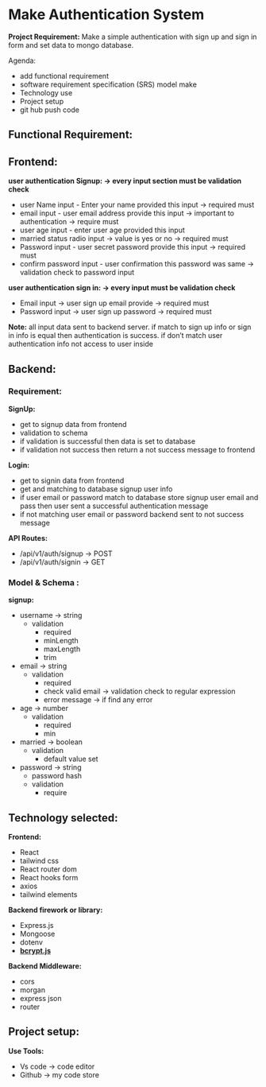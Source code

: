 # Make Authentication System
**Project Requirement:** Make a simple authentication with sign up and sign in form and set data to mongo database.

Agenda: 

- add functional requirement
- software requirement specification (SRS) model make
- Technology use
- Project setup
- git hub push code

## **Functional Requirement:**

## **Frontend:**

**user authentication Signup:  → every input section must be validation check**

- user Name input - Enter your name provided this input → required must
- email input - user email address provide this input → important to authentication → require must
- user age input - enter user age provided this input
- married status radio input →  value is yes or no → required must
- Password input - user secret password provide this input → required must
- confirm password input - user confirmation this password was same → validation check to password input

**user authentication sign in: → every input must be validation check**

- Email input → user sign up email provide → required must
- Password input → user sign up password → required must

**Note:**  all input data sent to backend server. if match to sign up info or sign in info is equal then authentication is success. if don’t match user authentication info not access to user inside

## **Backend:**

### **Requirement:**

**SignUp:**

- get to signup data from frontend
- validation to schema
- if validation is successful then data is set to database
- if validation not success then return a not success message to frontend

**Login:** 

- get to signin data from frontend
- get and matching to database signup user info
- if user email or password match to database store signup user email and pass then user sent a successful authentication message
- if not matching user email or password backend sent to not success message

**API Routes:**

- /api/v1/auth/signup → POST
- /api/v1/auth/signin → GET

### **Model & Schema :**

**signup:**

- username → string
    - validation
        - required
        - minLength
        - maxLength
        - trim
- email → string
    - validation
        - required
        - check valid email → validation check to regular expression
        - error message → if find any error
- age → number
    - validation
        - required
        - min
- married → boolean
    - validation
        - default value set
- password → string
    - password hash
    - validation
        - require

## Technology selected:

**Frontend:** 

- React
- tailwind css
- React router dom
- React hooks form
- axios
- tailwind elements

**Backend firework or library:** 

- Express.js
- Mongoose
- dotenv
- **[bcrypt.js](https://github.com/kelektiv/node.bcrypt.js)**

**Backend Middleware:**

- cors
- morgan
- express json
- router

## Project setup:

**Use Tools:**

- Vs code → code editor
- Github → my code store